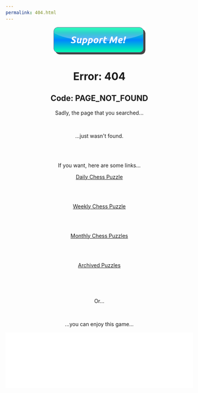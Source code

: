 ```yaml
---
permalink: 404.html
---
```


<div align="center">
  
   <a href="https://www.buymeacoffee.com/EggOfGlory999"><img src="button_support-me.png" /></a>

  <h1>Error: 404</h1>

  <h2>Code: PAGE_NOT_FOUND</h2>

Sadly, the page that you searched...
  
  <br>

...just wasn't found.

<br>
  
<br>

If you want, here are some links...

<a href="https://eggofglory999.github.io/Free-Daily-Chess-Puzzles/daily_puzzle.html">Daily Chess Puzzle</a>
  
  <br>
  
  <br>

<a href="https://eggofglory999.github.io/Free-Daily-Chess-Puzzles/weekly_puzzle.html">Weekly Chess Puzzle</a>
  
  <br>
  
  <br>

<a href="https://eggofglory999.github.io/Free-Daily-Chess-Puzzles/monthly_puzzle.html">Monthly Chess Puzzles</a>
  
  <br>
  
  <br>
  
<a href="https://eggofglory999.github.io/Free-Daily-Chess-Puzzles/puzzle_archive.html">Archived Puzzles</a>
  
  <br>
  
  <br>
  
  <br>

Or...

  <br>
  
...you can enjoy this game...
  
  <iframe id="8918453" allowtransparency="true" frameborder="0" style="width:100%;border:none;" src="//www.chess.com/emboard?id=8918453"></iframe><script>window.addEventListener("message",e=>{e['data']&&"8918453"===e['data']['id']&&document.getElementById(`${e['data']['id']}`)&&(document.getElementById(`${e['data']['id']}`).style.height=`${e['data']['frameHeight']+30}px`)});</script>
